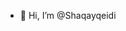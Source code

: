 - 👋 Hi, I’m @Shaqayqeidi


<!---
Shaqayqeidi/Shaqayqeidi is a ✨ special ✨ repository because its `README.md` (this file) appears on your GitHub profile.
You can click the Preview link to take a look at your changes.
--->
